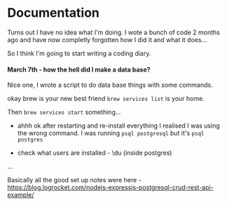 # Documentation

Turns out I have no idea what I'm doing. I wote a bunch of code 2 months ago and have now completly forgotten how I did it and what it does...

So I think I'm going to start writing a coding diary.

#### March 7th - how the hell did I make a data base?

Nice one, I wrote a script to do data base things with some commands.

okay brew is your new best friend `brew services list` is your home.

Then `brew services start` something...

- ahhh ok after restarting and re-install everything I realised I was using the wrong command. I was running
  `psql postgresql` but it's `psql postgres`

- check what users are installed - \du (inside postgres)

...

Basically all the good set up notes were here - https://blog.logrocket.com/nodejs-expressjs-postgresql-crud-rest-api-example/
